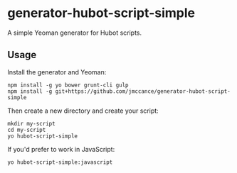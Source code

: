 # generator-hubot-script-simple

A simple Yeoman generator for Hubot scripts.

## Usage

Install the generator and Yeoman:

```
npm install -g yo bower grunt-cli gulp
npm install -g git+https://github.com/jmccance/generator-hubot-script-simple
```

Then create a new directory and create your script:

```
mkdir my-script
cd my-script
yo hubot-script-simple
```

If you'd prefer to work in JavaScript:


```
yo hubot-script-simple:javascript
```

